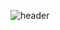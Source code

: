 ![header](https://capsule-render.vercel.app/api?type=soft&color=gradient&height=300&section=header&text=Welcome+to+JUNG+HYUN'S+Github&fontSize=40)
